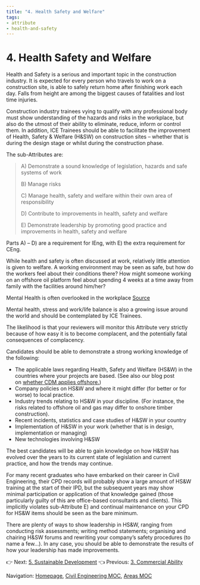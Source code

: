 ```yaml
---
title: "4. Health Safety and Welfare"
tags: 
- attribute
- health-and-safety
---
```

# 4. Health Safety and Welfare
Health and Safety is a serious and important topic in the construction industry. It is expected for every person who travels to work on a construction site, is able to safely return home after finishing work each day. Falls from height are among the biggest causes of fatalities and lost time injuries.

Construction industry trainees vying to qualify with any professional body must show understanding of the hazards and risks in the workplace, but also do the utmost of their ability to eliminate, reduce, inform or control them. In addition, ICE Trainees should be able to facilitate the improvement of Health, Safety & Welfare (H&SW) on construction sites – whether that is during the design stage or whilst during the construction phase.

The sub-Attributes are:

> A) Demonstrate a sound knowledge of legislation, hazards and safe systems of work
> 
> B) Manage risks
> 
> C) Manage health, safety and welfare within their own area of responsibility
> 
> D) Contribute to improvements in health, safety and welfare
> 
> E) Demonstrate leadership by promoting good practice and improvements in health, safety and welfare

Parts A) – D) are a requirement for IEng, with E) the extra requirement for CEng.

While health and safety is often discussed at work, relatively little attention is given to welfare. A working environment may be seen as safe, but how do the workers feel about their conditions there? How might someone working on an offshore oil platform feel about spending 4 weeks at a time away from family with the facilities around him/her?

Mental Health is often overlooked in the workplace [Source](https://pixabay.com/en/mental-health-wellness-psychology-2019924/)

Mental health, stress and work/life balance is also a growing issue around the world and should be contemplated by ICE Trainees.

The likelihood is that your reviewers will monitor this Attribute very strictly because of how easy it is to become complacent, and the potentially fatal consequences of complacency.

Candidates should be able to demonstrate a strong working knowledge of the following:

-   The applicable laws regarding Health, Safety and Welfare (HS&W) in the countries where your projects are based. (See also our blog post on [whether CDM applies offshore.](http://thestructuralexam.com/2016/08/13/cdm-regulations-apply-offshore/))
-   Company policies on HS&W and where it might differ (for better or for worse) to local practice.
-   Industry trends relating to HS&W in your discipline. (For instance, the risks related to offshore oil and gas may differ to onshore timber construction).
-   Recent incidents, statistics and case studies of H&SW in your country
-   Implementation of H&SW in your work (whether that is in design, implementation or managing)
-   New technologies involving H&SW


The best candidates will be able to gain knowledge on how H&SW has evolved over the years to its current state of legislation and current practice, and how the trends may continue.

For many recent graduates who have embarked on their career in Civil Engineering, their CPD records will probably show a large amount of HS&W training at the start of their IPD, but the subsequent years may show minimal participation or application of that knowledge gained (those particularly guilty of this are office-based consultants and clients). This implicitly violates sub-Attribute E) and continual maintenance on your CPD for HS&W items should be seen as the bare minimum.

There are plenty of ways to show leadership in HS&W, ranging from conducting risk assessments; writing method statements; organising and chairing H&SW forums and rewriting your company’s safety procedures (to name a few…). In any case, you should be able to demonstrate the results of how your leadership has made improvements.

👉 Next: [5. Sustainable Development](notes/Civil%20Engineering%20MOC/Professional%20Review%20MOC/5.%20Sustainable%20Development.md)
👈 Previous: [3. Commercial Ability](notes/Civil%20Engineering%20MOC/Professional%20Review%20MOC/3.%20Commercial%20Ability.md)

Navigation: [Homepage](_index.md), [Civil Engineering MOC](notes/Civil%20Engineering%20MOC/Civil%20Engineering%20MOC.md), [Areas MOC](Areas%20MOC)
